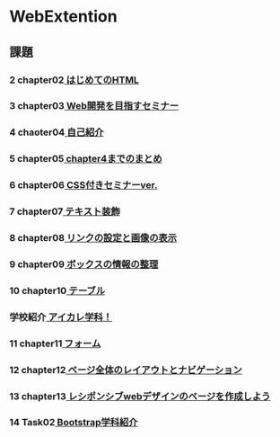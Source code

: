 # WebExtention

## 課題

<h3>2 chapter02<a href="chapter02/ch02-firsthtml-linux.html"> はじめてのHTML</a></h3></li>
<h3>3 chapter03<a href="chapter03/ch03-markuptag1.html"> Web開発を目指すセミナー</a></h3></li>
<h3>4 chaoter04<a href="chapter04/ch04-markuptag1.html"> 自己紹介</a></h3></li>
<h3>5 chapter05<a href="chapter05/ch05-markuptag2.html"> chapter4までのまとめ</a></h3></li>
<h3>6 chapter06<a href="chapter06/index.html"> CSS付きセミナーver.</a></h3></li>
<h3>7 chapter07<a href="chapter07/ch07-fontsytle.html"> テキスト装飾</a></h3></li>
<h3>8 chapter08<a href="chapter08/ch08-linkimg.html"> リンクの設定と画像の表示</a></h3></li>
<h3>9 chapter09<a href="chapter09/ch09-boxcss.html"> ボックスの情報の整理</a></h3></li>
<h3>10 chapter10<a href="chapter10/ch10-table.html"> テーブル</a></h3></li>
<h3>学校紹介<a href="Task01/index.html"> アイカレ学科！</a></h3></li>
<h3>11 chapter11<a href="chapter11/ch11-form.html"> フォーム</a></h3></li>
<h3>12 chapter12<a href="chapter12/index.html"> ページ全体のレイアウトとナビゲーション</a></h3></li>
<h3>13 chapter13<a href="chapter13/index.html"> レシポンシブwebデザインのページを作成しよう</a></h3></li>
<h3>14 Task02<a href="Task02/index.html"> Bootstrap学科紹介</a></h3></li>
